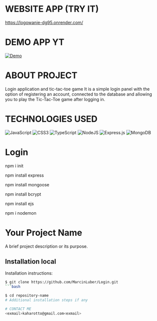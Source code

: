 # WEBSITE APP (TRY IT)
https://logowanie-dg95.onrender.com/

# DEMO APP YT

[![Demo](https://img.youtube.com/vi/8d5NCJSuhgo/0.jpg)](https://youtu.be/8d5NCJSuhgo)

# ABOUT PROJECT

Login application and tic-tac-toe game
It is a simple login panel with the option of registering an account, connected to the database and allowing you to play the Tic-Tac-Toe game after logging in.

# TECHNOLOGIES USED
![JavaScript](https://img.shields.io/badge/javascript-%23323330.svg?style=for-the-badge&logo=javascript&logoColor=%23F7DF1E)
![CSS3](https://img.shields.io/badge/css3-%231572B6.svg?style=for-the-badge&logo=css3&logoColor=white)
![TypeScript](https://img.shields.io/badge/typescript-%23007ACC.svg?style=for-the-badge&logo=typescript&logoColor=white)
![NodeJS](https://img.shields.io/badge/node.js-6DA55F?style=for-the-badge&logo=node.js&logoColor=white)
![Express.js](https://img.shields.io/badge/express.js-%23404d59.svg?style=for-the-badge&logo=express&logoColor=%2361DAFB)
![MongoDB](https://img.shields.io/badge/MongoDB-%234ea94b.svg?style=for-the-badge&logo=mongodb&logoColor=white)
# Login
npm i init

npm install express

npm install mongoose

npm install bcrypt

npm install ejs

npm i nodemon




# Your Project Name

A brief project description or its purpose.

## Installation local

Installation instructions:

```bash
$ git clone https://github.com/MarcinLuber/Login.git
```bash

$ cd repository-name
# Additional installation steps if any

# CONTACT ME
<exmail>kaharotto@gmail.com<exmail>
